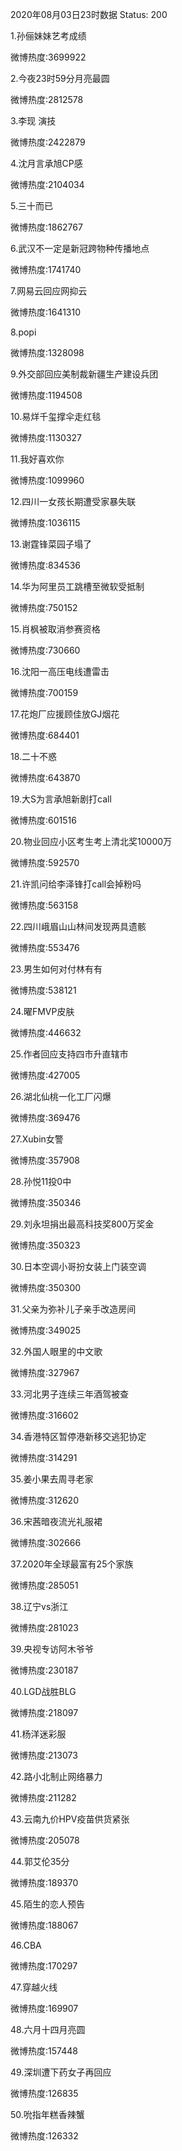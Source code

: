 2020年08月03日23时数据
Status: 200

1.孙俪妹妹艺考成绩

微博热度:3699922

2.今夜23时59分月亮最圆

微博热度:2812578

3.李现 演技

微博热度:2422879

4.沈月言承旭CP感

微博热度:2104034

5.三十而已

微博热度:1862767

6.武汉不一定是新冠跨物种传播地点

微博热度:1741740

7.网易云回应网抑云

微博热度:1641310

8.popi

微博热度:1328098

9.外交部回应美制裁新疆生产建设兵团

微博热度:1194508

10.易烊千玺撑伞走红毯

微博热度:1130327

11.我好喜欢你

微博热度:1099960

12.四川一女孩长期遭受家暴失联

微博热度:1036115

13.谢霆锋菜园子塌了

微博热度:834536

14.华为阿里员工跳槽至微软受抵制

微博热度:750152

15.肖枫被取消参赛资格

微博热度:730660

16.沈阳一高压电线遭雷击

微博热度:700159

17.花炮厂应援顾佳放GJ烟花

微博热度:684401

18.二十不惑

微博热度:643870

19.大S为言承旭新剧打call

微博热度:601516

20.物业回应小区考生考上清北奖10000万

微博热度:592570

21.许凯问给李泽锋打call会掉粉吗

微博热度:563158

22.四川峨眉山山林间发现两具遗骸

微博热度:553476

23.男生如何对付林有有

微博热度:538121

24.曜FMVP皮肤

微博热度:446632

25.作者回应支持四市升直辖市

微博热度:427005

26.湖北仙桃一化工厂闪爆

微博热度:369476

27.Xubin女警

微博热度:357908

28.孙悦11投0中

微博热度:350346

29.刘永坦捐出最高科技奖800万奖金

微博热度:350323

30.日本空调小哥扮女装上门装空调

微博热度:350300

31.父亲为弥补儿子亲手改造房间

微博热度:349025

32.外国人眼里的中文歌

微博热度:327967

33.河北男子连续三年酒驾被查

微博热度:316602

34.香港特区暂停港新移交逃犯协定

微博热度:314291

35.姜小果去周寻老家

微博热度:312620

36.宋茜暗夜流光礼服裙

微博热度:302666

37.2020年全球最富有25个家族

微博热度:285051

38.辽宁vs浙江

微博热度:281023

39.央视专访阿木爷爷

微博热度:230187

40.LGD战胜BLG

微博热度:218097

41.杨洋迷彩服

微博热度:213073

42.路小北制止网络暴力

微博热度:211282

43.云南九价HPV疫苗供货紧张

微博热度:205078

44.郭艾伦35分

微博热度:189370

45.陌生的恋人预告

微博热度:188067

46.CBA

微博热度:170297

47.穿越火线

微博热度:169907

48.六月十四月亮圆

微博热度:157448

49.深圳遭下药女子再回应

微博热度:126835

50.吮指年糕香辣蟹

微博热度:126332

